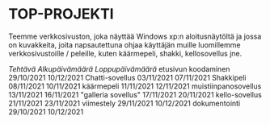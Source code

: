 # TOP-PROJEKTI

Teemme verkkosivuston, joka näyttää Windows xp:n aloitusnäytöltä ja jossa on kuvakkeita, joita napsautettuna ohjaa käyttäjän muille luomillemme verkkosivustoille / peleille, kuten käärmepeli, shakki, kellosovellus jne.

*Tehtävä*	      *Alkupäivämäärä* *Loppupäivämäärä*
etusivun koodaminen	 29/10/2021	  10/12/2021
Chatti-sovellus	         03/11/2021	  07/11/2021
Shakkipeli	         08/11/2021	  10/11/2021
käärmepeli	         11/11/2021	  12/11/2021
muistiinpanosovellus	 13/11/2021	  16/11/2021
"galleria sovellus"	 17/11/2021	  20/11/2021
kello-sovellus	         21/11/2021	  23/11/2021
viimestely	         29/11/2021	  10/12/2021
dokumentointi	         29/10/2021	  10/12/2021
